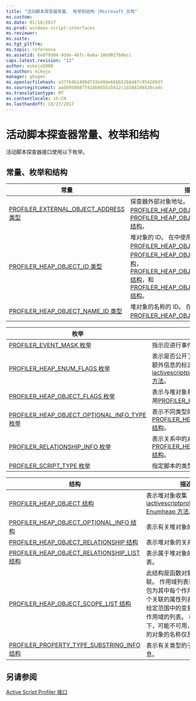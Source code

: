 ```yaml
---
title: "活动脚本探查器常量、 枚举和结构 |Microsoft 文档"
ms.custom: 
ms.date: 01/18/2017
ms.prod: windows-script-interfaces
ms.reviewer: 
ms.suite: 
ms.tgt_pltfrm: 
ms.topic: reference
ms.assetid: 6e079d84-9dde-46fc-8a6a-18e902f60ecc
caps.latest.revision: "12"
author: mikejo5000
ms.author: mikejo
manager: ghogen
ms.openlocfilehash: a37f64b14d0d732e48de66bb5268d47c95426937
ms.sourcegitcommit: aadb9588877418b8b55a5612c1d3842d4520ca4c
ms.translationtype: MT
ms.contentlocale: zh-CN
ms.lasthandoff: 10/27/2017
---
```

# <a name="active-script-profiler-constants-enumerations-and-structures"></a>活动脚本探查器常量、枚举和结构
活动脚本探查器接口使用以下枚举。  
  
## <a name="constants-enumerations-and-structures"></a>常量、枚举和结构  
  
|常量|描述|  
|---------------|-----------------|  
|[PROFILER_EXTERNAL_OBJECT_ADDRESS 类型](../../winscript/reference/profiler-external-object-address-type.md)|探查器外部对象地址。 在中使用[PROFILER_HEAP_OBJECT 结构](../../winscript/reference/profiler-heap-object-structure.md)和[PROFILER_HEAP_OBJECT_RELATIONSHIP 结构](../../winscript/reference/profiler-heap-object-relationship-structure.md)。|  
|[PROFILER_HEAP_OBJECT_ID 类型](../../winscript/reference/profiler-heap-object-id-type.md)|堆对象的 ID。 在中使用[PROFILER_HEAP_OBJECT 结构](../../winscript/reference/profiler-heap-object-structure.md)[PROFILER_HEAP_OBJECT_SCOPE_LIST 结构](../../winscript/reference/profiler-heap-object-scope-list-structure.md)， [PROFILER_HEAP_OBJECT_OPTIONAL_INFO 结构](../../winscript/reference/profiler-heap-object-optional-info-structure.md)，和[PROFILER_HEAP_OBJECT_RELATIONSHIP 结构](../../winscript/reference/profiler-heap-object-relationship-structure.md)。|  
|[PROFILER_HEAP_OBJECT_NAME_ID 类型](../../winscript/reference/profiler-heap-object-name-id-type.md)|堆对象的名称的 ID。 在中使用[PROFILER_HEAP_OBJECT 结构](../../winscript/reference/profiler-heap-object-structure.md)。|  
  
|枚举|描述|  
|------------------|-----------------|  
|[PROFILER_EVENT_MASK 枚举](../../winscript/reference/profiler-event-mask-enumeration.md)|指示应进行事件探查的事件的类型。|  
|[PROFILER_HEAP_ENUM_FLAGS 枚举](../../winscript/reference/profiler-heap-enum-flags-enumeration.md)|表示是否公开了有关在对象关系指向堆对象的额外信息的标志。 在中使用[iactivescriptprofilercontrol5:: Enumheap2 方法](../../winscript/reference/iactivescriptprofilercontrol5-enumheap2-method.md)。|  
|[PROFILER_HEAP_OBJECT_FLAGS 枚举](../../winscript/reference/profiler-heap-object-flags-enumeration.md)|表示与堆对象有关的基本信息的标志。 在中使用[PROFILER_HEAP_OBJECT 结构](../../winscript/reference/profiler-heap-object-structure.md)。|  
|[PROFILER_HEAP_OBJECT_OPTIONAL_INFO_TYPE 枚举](../../winscript/reference/profiler-heap-object-optional-info-type-enumeration.md)|表示不同类型的可选信息。 在中使用[PROFILER_HEAP_OBJECT_OPTIONAL_INFO 结构](../../winscript/reference/profiler-heap-object-optional-info-structure.md)。|  
|[PROFILER_RELATIONSHIP_INFO 枚举](../../winscript/reference/profiler-relationship-info-enumeration.md)|表示关系中的对象有关的信息。 在中使用[PROFILER_HEAP_OBJECT_RELATIONSHIP 结构](../../winscript/reference/profiler-heap-object-relationship-structure.md)。|  
|[PROFILER_SCRIPT_TYPE 枚举](../../winscript/reference/profiler-script-type-enumeration.md)|指定脚本的类型。|  
  
|结构|描述|  
|----------------|-----------------|  
|[PROFILER_HEAP_OBJECT 结构](../../winscript/reference/profiler-heap-object-structure.md)|表示堆对象收集[iactivescriptprofilercontrol3:: Enumheap 方法](../../winscript/reference/iactivescriptprofilercontrol3-enumheap-method.md)。|  
|[PROFILER_HEAP_OBJECT_OPTIONAL_INFO 结构](../../winscript/reference/profiler-heap-object-optional-info-structure.md)|表示有关堆对象的可选信息。|  
|[PROFILER_HEAP_OBJECT_RELATIONSHIP 结构](../../winscript/reference/profiler-heap-object-relationship-structure.md)|表示堆对象的关系。|  
|[PROFILER_HEAP_OBJECT_RELATIONSHIP_LIST 结构](../../winscript/reference/profiler-heap-object-relationship-list-structure.md)|表示属于堆对象的关系的列表。|  
|[PROFILER_HEAP_OBJECT_SCOPE_LIST 结构](../../winscript/reference/profiler-heap-object-scope-list-structure.md)|此结构是函数对象仅与相关联。 作用域列表表示函数的闭包为其中每个作用域是具有一个关联的属性列表，表示每个给定范围中的变量的堆对象的作用域的列表。 在某些情况下，可能不可用，该作用域中的对象的名称仅及其 id。|  
|[PROFILER_PROPERTY_TYPE_SUBSTRING_INFO 结构](../../winscript/reference/profiler-property-type-substring-info-structure.md)|表示有关类型的子字符串的信息。|  
  
## <a name="see-also"></a>另请参阅  
 [Active Script Profiler 接口](../../winscript/reference/active-script-profiler-interfaces.md)